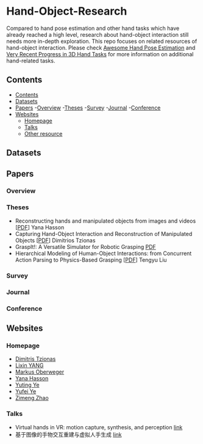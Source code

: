 # Hand-Object-Research

Compared to hand pose estimation and other hand tasks which have already reached a high level, research about hand-object interaction still needs more in-depth exploration. This repo focuses on related resources of hand-object interaction. Please check [Awesome Hand Pose Estimation](https://github.com/xinghaochen/awesome-hand-pose-estimation) and [Very Recent Progress in 3D Hand Tasks](https://github.com/SeanChenxy/Hand3DResearch#hand-object-interaction) for more information on additional hand-related tasks.

## Contents

  - [Contents](#contents)
  - [Datasets](#datasets)
  - [Papers](#papers)
    -[Overview](#overview)
    -[Theses](#theses)
    -[Survey](#survey)
    -[Journal](#journal)
    -[Conference](#conference)
  - [Websites](#websites)
    - [Homepage](#homepages)
    - [Talks](#talks)
    - [Other resource](#other-resource)
    
 ## Datasets
 
 
 ## Papers
 ### Overview
 ### Theses
 + Reconstructing hands and manipulated objects from images and videos
   [[PDF](https://hal.science/tel-03616841/file/thesis_yana_hasson.pdf)]
   Yana Hasson
 + Capturing Hand-Object Interaction and Reconstruction of Manipulated Objects
   [[PDF](https://ps.is.mpg.de/uploads_file/attachment/attachment/340/Thesis_FINAL_online.pdf)]
   Dimitrios Tzionas
 + GraspIt!: A Versatile Simulator for Robotic Grasping
   [PDF]()
 + Hierarchical Modeling of Human-Object Interactions: from Concurrent Action Parsing to Physics-Based Grasping
   [[PDF](https://scholar.google.com/scholar?q=Hierarchical+Modeling+of+Human-Object+Interactions:+from+Concurrent+Action+Parsing+to+Physics-Based+Grasping&hl=zh-CN&as_sdt=0&as_vis=1&oi=scholart)]
   Tengyu Liu
 ### Survey
 
 ### Journal
 ### Conference
 
 ## Websites
 ### Homepage
 + [Dimitris Tzionas](https://ps.is.mpg.de/person/dtzionas)
 + [Lixin YANG](https://lixiny.github.io/)
 + [Markus Oberweger](https://moberweger.github.io/index)
 + [Yana Hasson](https://hassony2.github.io/)
 + [Yuting Ye](http://yutingye.info/Research.html)
 + [Yufei Ye](https://judyye.github.io/)
 + [Zimeng Zhao](https://tneitap.gitee.io/)

### Talks
+ Virtual hands in VR: motion capture, synthesis, and perception [link](https://dl.acm.org/doi/abs/10.1145/3388769.3407494)
+ 基于图像的手物交互重建与虚拟人手生成 [link](https://apposcmf8kb5033.pc.xiaoe-tech.com/detail/l_62b959b9e4b0eca59c0ec26c/4?fromH5=true)
